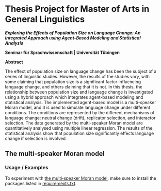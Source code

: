 # Thesis Project for Master of Arts in General Linguistics
***Exploring the Effects of Population Size on Language Change: An Integrated Approach using Agent-Based Modeling and Statistical Analysis***

**Seminar für Sprachwissenschaft | Universität Tübingen**

**Abstract**

The effect of population size on language change has been the subject of a series of linguistic studies. However, the results of the studies vary, with some claiming that population size is a significant factor influencing language change, and others claiming that it is not. In this thesis, the relationship between population size and language change is investigated using a hybrid approach which integrates agent-based modeling and statistical analysis. The implemented agent-based model is a multi-speaker Moran model, and it is used to simulate language change under different conditions. The conditions are represented by the different mechanisms of language change: neutral change (drift), replicator selection, and interactor selection. The data generated by the multi-speaker Moran model are quantitatively analysed using multiple linear regression. The results of the statistical analysis show that population size significantly effects language change if selection is involved. 

## The multi-speaker Moran model
### Usage / Examples

To experiment with [the multi-speaker Moran model](https://github.com/yuliyamkh/ABM_AgentPy/blob/master/model.py), make sure to install the packages listed in [requirements.txt](https://github.com/yuliyamkh/ABM_AgentPy/blob/master/requirements.txt).



